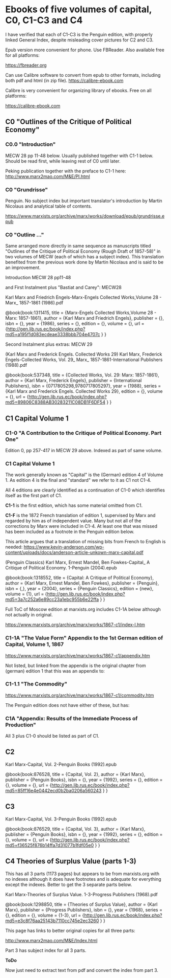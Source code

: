 # Ebooks of five volumes of capital, C0, C1-C3 and C4

I have verified that each of C1-C3 is the Penguin edition, with properly linked General Index, despite misleading cover pictures for C2 and C3.

Epub version more convenient for phone. Use FBReader. Also available free for all platforms:

https://fbreader.org

Can use Calibre software to convert from epub to other formats, including both pdf and html (in zip file).
https://calibre-ebook.com

Calibre is very convenient for organizing library of ebooks. Free on all platforms:

https://calibre-ebook.com

## C0 "Outlines of the Critique of Political Economy"

### C0.0 "Introduction"

MECW 28 pp 11-48 below. Usually published together with C1-1 below. Should be read first, while leaving rest of C0 until later.

Peking publication together with the preface to C1-1 here:
http://www.marx2mao.com/M&E/PI.html


### C0 "Grundrisse"

Penguin. No subject index but important translator's introduction by  Martin Nicolaus and analytical table of contents.

https://www.marxists.org/archive/marx/works/download/epub/grundrisse.epub


### C0 "Outline ..."

Same arranged more directly in same sequence as manuscripts titled "Outlines of the Critique of Political Economy (Rough Draft of 1857-58)" in two volumes of MECW (each of which has a subject index). This translation benefited from the previous work done by Martin Nicolaus and is said to be an improvement.

Introduction MECW 28 pp11-48

and First Instalment plus "Bastiat and Carey": MECW28

Karl Marx and Friedrich Engels-Marx-Engels Collected Works,Volume 28 - Marx_ 1857-1861 (1986).pdf

@book{book:1311415,
   title =     {Marx-Engels Collected Works,Volume 28 - Marx: 1857-1861},
   author =    {Karl Marx and Friedrich Engels},
   publisher = {},
   isbn =      {},
   year =      {1986},
   series =    {},
   edition =   {},
   volume =    {},
   url =       {http://gen.lib.rus.ec/book/index.php?md5=a195f1d083ecdeae3338bbb704e4707c }
}

Second Instalment plus extras: MECW 29

(Karl Marx and Frederick Engels. Collected Works 29) Karl Marx, Frederick Engels-Collected Works, Vol. 29_ Marx_ 1857-1861-International Publishers (1988).pdf

@book{book:537348,
   title =     {Collected Works, Vol. 29: Marx: 1857-1861},
   author =    {Karl Marx, Frederick Engels},
   publisher = {International Publishers},
   isbn =      {0717805298,9780717805297},
   year =      {1988},
   series =    {Karl Marx and Frederick Engels. Collected Works 29},
   edition =   {},
   volume =    {},
   url =       {http://gen.lib.rus.ec/book/index.php?md5=89806C8388AB30283211C08DB1F6DF54 }
}


## C1 Capital Volume 1

### C1-0 "A Contribution to the Critique of Political Economy. Part One"

Edition 0,  pp 257-417 in MECW 29 above. Indexed as part of same volume.

### C1 Capital Volume 1

The work generally known as "Capital" is the (German) edition 4 of Volume 1. As edition 4 is the final and "standard" we refer to it as C1 not C1-4.

All 4 editions are clearly identified as a continuation of C1-0 which identifies itself as the first part of C1.

**C1-1** is the first edition, which has some material omitted from C1.

**C1-F** is the 1872 French translation of edition 1, supervised by Marx and regarded by him as of independent value. Many but not all of the corrections by Marx were included in C1-4. At least one that was missed has been included as a footnote in the Penguin edition below.

This article argues that a translation of missing bits from French to English is needed:
https://www.kevin-anderson.com/wp-content/uploads/docs/anderson-article-unkown-marx-capital.pdf

(Penguin Classics) Karl Marx, Ernest Mandel, Ben Fowkes-Capital_ A Critique of Political Economy. 1-Penguin (2004).epub

@book{book:1318552,
   title =     {Capital: A Critique of Political Economy},
   author =    {Karl Marx, Ernest Mandel, Ben Fowkes},
   publisher = {Penguin},
   isbn =      {,},
   year =      {2004},
   series =    {Penguin Classics},
   edition =   {new},
   volume =    {1},
   url =       {http://gen.lib.rus.ec/book/index.php?md5=3a7c252a6e89cc23a1ebc955b6e22ffa }
}

Full ToC of Moscow edition at marxists.org includes C1-1A below although not actually in original.

https://www.marxists.org/archive/marx/works/1867-c1/index-l.htm

### C1-1A "The Value Form" Appendix to the 1st German edition of Capital, Volume 1, 1867

https://www.marxists.org/archive/marx/works/1867-c1/appendix.htm


Not listed, but linked from the appendix is the original chapter from (german) edition 1 that this was an appendix to:

### C1-1.1 "The Commodity"

https://www.marxists.org/archive/marx/works/1867-c1/commodity.htm

The Penguin edition does not have either of these, but has:

### C1A "Appendix: Results of the Immediate Process of Production"

All 3 plus C1-0 should be listed as part of C1.

## C2

Karl Marx-Capital, Vol. 2-Penguin Books (1992).epub

@book{book:876528,
   title =     {Capital, Vol. 2},
   author =    {Karl Marx},
   publisher = {Penguin Books},
   isbn =      {},
   year =      {1992},
   series =    {},
   edition =   {},
   volume =    {},
   url =       {http://gen.lib.rus.ec/book/index.php?md5=85ff16e4e0442ecd0b2ba0206a560243 }
}

## C3

Karl Marx-Capital, Vol. 3-Penguin Books (1992).epub

@book{book:876529,
   title =     {Capital, Vol. 3},
   author =    {Karl Marx},
   publisher = {Penguin Books},
   isbn =      {},
   year =      {1992},
   series =    {},
   edition =   {},
   volume =    {},
   url =       {http://gen.lib.rus.ec/book/index.php?md5=f36525f876b14ffa7d31077b1fdf05e0 }
}

## C4 Theories of Surplus Value (parts 1-3)


This has all 3 parts (1173 pages) but appears to be from marxists.org with no indexes although it does have footnotes and is adequate for everything except the indexes. Better to get the 3 separate parts below.

Karl Marx-Theories of Surplus Value. 1-3-Progress Publishers (1968).pdf

@book{book:1298850,
   title =     {Theories of Surplus Value},
   author =    {Karl Marx},
   publisher = {Progress Publishers},
   isbn =      {},
   year =      {1968},
   series =    {},
   edition =   {},
   volume =    {1-3},
   url =       {http://gen.lib.rus.ec/book/index.php?md5=e3c8f76aa25143b7110cc745e2ec3260 }
}

This page has links to better original copies for all three parts:

http://www.marx2mao.com/M&E/Index.html

Part 3 has subject index for all 3 parts.

**ToDo**

Now just need to extract text from pdf and convert the index from part 3.
